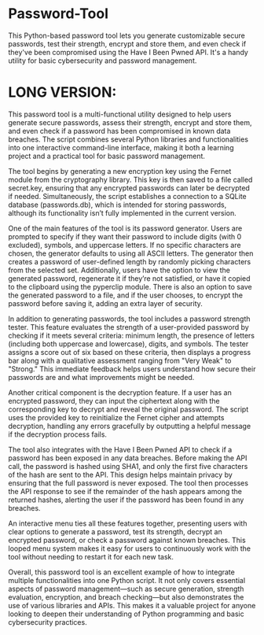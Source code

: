 # Password-Tool
This Python-based password tool lets you generate customizable secure passwords, test their strength, encrypt and store them, and even check if they've been compromised using the Have I Been Pwned API. It's a handy utility for basic cybersecurity and password management.


# LONG VERSION:
This password tool is a multi-functional utility designed to help users generate secure passwords, assess their strength, encrypt and store them, and even check if a password has been compromised in known data breaches. The script combines several Python libraries and functionalities into one interactive command-line interface, making it both a learning project and a practical tool for basic password management.

The tool begins by generating a new encryption key using the Fernet module from the cryptography library. This key is then saved to a file called secret.key, ensuring that any encrypted passwords can later be decrypted if needed. Simultaneously, the script establishes a connection to a SQLite database (passwords.db), which is intended for storing passwords, although its functionality isn’t fully implemented in the current version.

One of the main features of the tool is its password generator. Users are prompted to specify if they want their password to include digits (with 0 excluded), symbols, and uppercase letters. If no specific characters are chosen, the generator defaults to using all ASCII letters. The generator then creates a password of user-defined length by randomly picking characters from the selected set. Additionally, users have the option to view the generated password, regenerate it if they’re not satisfied, or have it copied to the clipboard using the pyperclip module. There is also an option to save the generated password to a file, and if the user chooses, to encrypt the password before saving it, adding an extra layer of security.

In addition to generating passwords, the tool includes a password strength tester. This feature evaluates the strength of a user-provided password by checking if it meets several criteria: minimum length, the presence of letters (including both uppercase and lowercase), digits, and symbols. The tester assigns a score out of six based on these criteria, then displays a progress bar along with a qualitative assessment ranging from "Very Weak" to "Strong." This immediate feedback helps users understand how secure their passwords are and what improvements might be needed.

Another critical component is the decryption feature. If a user has an encrypted password, they can input the ciphertext along with the corresponding key to decrypt and reveal the original password. The script uses the provided key to reinitialize the Fernet cipher and attempts decryption, handling any errors gracefully by outputting a helpful message if the decryption process fails.

The tool also integrates with the Have I Been Pwned API to check if a password has been exposed in any data breaches. Before making the API call, the password is hashed using SHA1, and only the first five characters of the hash are sent to the API. This design helps maintain privacy by ensuring that the full password is never exposed. The tool then processes the API response to see if the remainder of the hash appears among the returned hashes, alerting the user if the password has been found in any breaches.

An interactive menu ties all these features together, presenting users with clear options to generate a password, test its strength, decrypt an encrypted password, or check a password against known breaches. This looped menu system makes it easy for users to continuously work with the tool without needing to restart it for each new task.

Overall, this password tool is an excellent example of how to integrate multiple functionalities into one Python script. It not only covers essential aspects of password management—such as secure generation, strength evaluation, encryption, and breach checking—but also demonstrates the use of various libraries and APIs. This makes it a valuable project for anyone looking to deepen their understanding of Python programming and basic cybersecurity practices.
